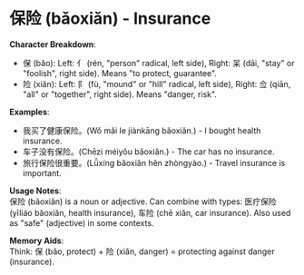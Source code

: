 # **保险 (bǎoxiǎn) - Insurance**

**Character Breakdown**:  
- 保 (bǎo): Left: 亻 (rén, "person" radical, left side), Right: 呆 (dāi, "stay" or "foolish", right side). Means "to protect, guarantee".  
- 险 (xiǎn): Left: 阝 (fù, "mound" or "hill" radical, left side), Right: 佥 (qiān, "all" or "together", right side). Means "danger, risk".

**Examples**:  
- 我买了健康保险。(Wǒ mǎi le jiànkāng bǎoxiǎn.) - I bought health insurance.  
- 车子没有保险。(Chēzi méiyǒu bǎoxiǎn.) - The car has no insurance.  
- 旅行保险很重要。(Lǚxíng bǎoxiǎn hěn zhòngyào.) - Travel insurance is important.

**Usage Notes**:  
保险 (bǎoxiǎn) is a noun or adjective. Can combine with types: 医疗保险 (yīliáo bǎoxiǎn, health insurance), 车险 (chē xiǎn, car insurance). Also used as "safe" (adjective) in some contexts.

**Memory Aids**:  
Think: 保 (bǎo, protect) + 险 (xiǎn, danger) = protecting against danger (insurance).